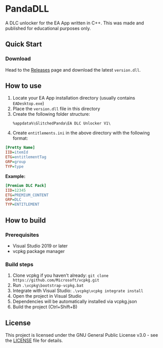 # PandaDLL

A DLC unlocker for the EA App written in C++. This was made and published for educational purposes only.

## Quick Start

### Download
Head to the [Releases](../../releases) page and download the latest `version.dll`.

## How to use

1. Locate your EA App installation directory (usually contains `EADesktop.exe`)
2. Place the `version.dll` file in this directory
3. Create the following folder structure:
   ```
   %appdata%\GlitchedPanda\EA DLC Unlocker V1\
   ```
4. Create `entitlements.ini` in the above directory with the following format:

```ini
[Pretty Name]
IID=itemId
ETG=entitlementTag
GRP=group
TYP=type
```

**Example:**
```ini
[Premium DLC Pack]
IID=12345
ETG=PREMIUM_CONTENT
GRP=DLC
TYP=ENTITLEMENT
```

## How to build

### Prerequisites
- Visual Studio 2019 or later
- vcpkg package manager

### Build steps
1. Clone vcpkg if you haven't already: `git clone https://github.com/Microsoft/vcpkg.git`
2. Run `.\vcpkg\bootstrap-vcpkg.bat`
3. Integrate with Visual Studio: `.\vcpkg\vcpkg integrate install`
4. Open the project in Visual Studio
5. Dependencies will be automatically installed via vcpkg.json
6. Build the project (Ctrl+Shift+B)

## License

This project is licensed under the GNU General Public License v3.0 - see the [LICENSE](LICENSE) file for details.